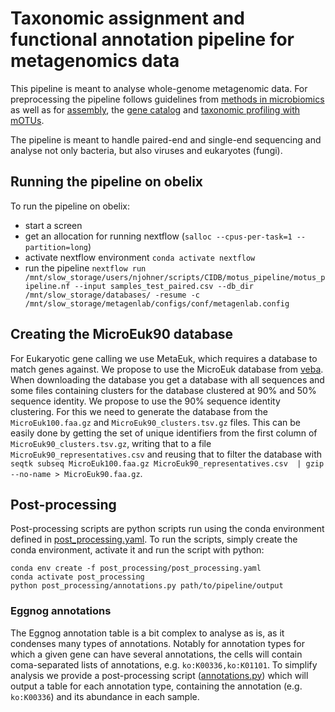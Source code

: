 # Taxonomic assignment and functional annotation pipeline for metagenomics data

This pipeline is meant to analyse whole-genome metagenomic data.
For preprocessing the pipeline follows guidelines from [methods in microbiomics](https://methods-in-microbiomics.readthedocs.io/en/latest/preprocessing/preprocessing.html) as well as for [assembly](https://methods-in-microbiomics.readthedocs.io/en/latest/assembly/metagenomic_workflows.html#id1), the [gene catalog](https://methods-in-microbiomics.readthedocs.io/en/latest/assembly/metagenomic_workflows.html#gene-catalogs) and [taxonomic profiling with mOTUs](https://methods-in-microbiomics.readthedocs.io/en/latest/taxonomic_profiling/metagenomes.html).

The pipeline is meant to handle paired-end and single-end sequencing and analyse not only bacteria, but also viruses and eukaryotes (fungi).

## Running the pipeline on obelix

To run the pipeline on obelix:

- start a screen
- get an allocation for running nextflow (`salloc --cpus-per-task=1 --partition=long`)
- activate nextflow environment `conda activate nextflow`
- run the pipeline `nextflow run /mnt/slow_storage/users/njohner/scripts/CIDB/motus_pipeline/motus_pipeline.nf --input samples_test_paired.csv --db_dir  /mnt/slow_storage/databases/ -resume -c /mnt/slow_storage/metagenlab/configs/conf/metagenlab.config`

## Creating the MicroEuk90 database

For Eukaryotic gene calling we use MetaEuk, which requires a database to match genes against. We propose to use the MicroEuk database from [veba](https://github.com/jolespin/veba). When downloading the database you get a database with all sequences and some files containing clusters for the database clustered at 90% and 50% sequence identity. We propose to use the 90% sequence identity clustering. For this we need to generate the database from the `MicroEuk100.faa.gz` and `MicroEuk90_clusters.tsv.gz` files. This can be easily done by getting the set of unique identifiers from the first column of `MicroEuk90_clusters.tsv.gz`, writing that to a file `MicroEuk90_representatives.csv` and reusing that to filter the database with `seqtk subseq MicroEuk100.faa.gz MicroEuk90_representatives.csv  | gzip --no-name > MicroEuk90.faa.gz`.

## Post-processing

Post-processing scripts are python scripts run using the conda environment defined in [post_processing.yaml](https://github.com/metagenlab/scripts/blob/main/CIDB/motus_pipeline/post_processing/post_processing.yaml).
To run the scripts, simply create the conda environment, activate it and run the script with python:
```
conda env create -f post_processing/post_processing.yaml
conda activate post_processing
python post_processing/annotations.py path/to/pipeline/output
```

### Eggnog annotations

The Eggnog annotation table is a bit complex to analyse as is, as it condenses many types of annotations. Notably for annotation types for which a given gene can have several annotations, the cells will contain coma-separated lists of annotations, e.g. `ko:K00336,ko:K01101`. To simplify analysis we provide a post-processing script ([annotations.py](https://github.com/metagenlab/scripts/blob/main/CIDB/motus_pipeline/post_processing/annotations.py)) which will output a table for each annotation type, containing the annotation (e.g. `ko:K00336`) and its abundance in each sample.
